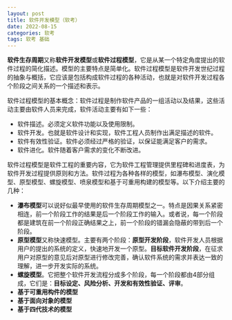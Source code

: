 ```yaml
---
layout: post
title: 软件开发模型（软考）
date: 2022-08-15
categories: 软考
tags: 软考 基础 
---
```


**软件生存周期**又称**软件开发模型**或**软件过程模型**，它是从某一个特定角度提出的软件过程的简化描述。模型的主要特点是简单化。软件过程模型是软件开发世纪过程的抽象与概括，它应该是包括构成软件过程的各种活动，也就是对软件开发过程各个阶段之间关系的一个描述和表示。

软件过程模型的基本概念：软件过程是制作软件产品的一组活动以及结果，这些活动主要由软件人员来完成，软件活动主要有如下一些：

- 软件描述。必须定义软件功能以及使用限制。
- 软件开发。也就是软件设计和实现，软件工程人员制作出满足描述的软件。
- 软件有效性验证。软件必须经过严格的验证，以保证能满足客户的需求。
- 软件进化。软件随着客户需求的变化不断改进。

软件过程模型是软件工程的重要内容，它为软件工程管理提供里程碑和进度表，为软件开发过程提供原则和方法。软件过程为各种各样的模型，如瀑布模型、演化模型、原型模型、螺旋模型、喷泉模型和基于可重用构建的模型等。以下介绍主要的几种：

- **瀑布模型**可以说好似最早使用的软件生存周期模型之一。特点是因果关系紧密相连，前一个阶段工作的结果是后一个阶段工作的输入。或者说，每一个阶段都是建筑在前一个阶段正确结果之上，前一个阶段的错漏会隐蔽的带到后一个阶段。
- **原型模型**又称快速模型。主要有两个阶段：**原型开发阶段**，软件开发人员根据用户的提出的系统的定义，快速地开发一个原型。**目标软件开发阶段**，在征求用户对原型的意见后对原型进行修改完善，确认软件系统的需求并表达一致的理解，进一步开发实际的系统。
- **螺旋模型**。它把整个软件开发流程分成多个阶段，每一个阶段都由4部分组成，它们是：**目标设定、风险分析、开发和有效性验证、评审**。
- **基于可重用构件的模型**
- **基于面向对象的模型**
- **基于四代技术的模型**